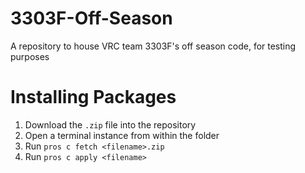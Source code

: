# 3303F-Off-Season
A repository to house VRC team 3303F's off season code, for testing purposes

# Installing Packages
1. Download the `.zip` file into the repository
2. Open a terminal instance from within the folder
3. Run `pros c fetch <filename>.zip`
4. Run `pros c apply <filename>`